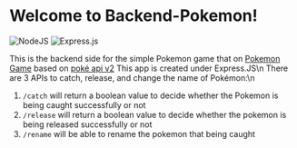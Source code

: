 <h1>Welcome to Backend-Pokemon!</h1>

![NodeJS](https://img.shields.io/badge/node.js-6DA55F?style=for-the-badge&logo=node.js&logoColor=white) ![Express.js](https://img.shields.io/badge/express.js-%23404d59.svg?style=for-the-badge&logo=express&logoColor=%2361DAFB)

This is the backend side for the simple Pokemon game that on [Pokemon Game](https://sleepy-kirch-f110ec.netlify.app/) based on [poké api v2](https://pokeapi.co/api/v2/)
This app is created under Express.JS\n
There are 3 APIs to catch, release, and change the name of Pokémon:\n
1. `/catch` will return a boolean value to decide whether the Pokemon is being caught successfully or not
2. `/release` will return a boolean value to decide whether the pokemon is being released successfully or not
3. `/rename` will be able to rename the pokemon that being caught


